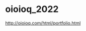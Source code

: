 # oioioq_2022

<a href="http://oioioq.com/html/portfolio.html">http://oioioq.com/html/portfolio.html</a>